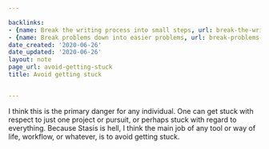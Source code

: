 ```yaml
---

backlinks:
- {name: Break the writing process into small steps, url: break-the-writing-process-into-small-steps}
- {name: Break problems down into easier problems, url: break-problems-down-into-easier-problems}
date_created: '2020-06-26'
date_updated: '2020-06-26'
layout: note
page_url: avoid-getting-stuck
title: Avoid getting stuck


---
```




I think this is the primary danger for any individual. One can get stuck with respect to just one project or pursuit, or perhaps stuck with regard to everything. Because Stasis is hell, I think the main job of any tool or way of life, workflow, or whatever, is to avoid getting stuck.




